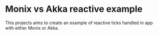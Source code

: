 # Monix vs Akka reactive example

This projects aims to create an example of reactive ticks handled in app  
with either Monix or Akka.

